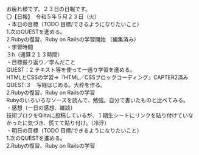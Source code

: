 お疲れ様です。２３日の日報です。  
〇【日報】　令和５年５月２３日（火）  
・本日の目標（TODO 目標/できるようになりたいこと）  
1.次のQUESTを進める。  
2.Rubyの復習、Ruby on Railsの学習開始 （編集済み）  
・学習時間  
３h（通算２１３時間）  
・目標振り返り／学んだこと  
QUEST：2   テキスト等を使って一通り学習を進める。  
HTMLとCSSの学習→『HTML／CSSブロックコーディング』CAPTER2済み  
QUEST:３　写経はじめる。大枠を作る。  
2.Rubyの復習、Ruby on Railsの学習  
Rubyのいろいろなソースを読んで、勉強。自分で書いたものと比べてみる。  
・感想（一日の感想、雑談）  
技術ブロクをQiitaに投稿しているが、１期生シートにリンクを貼り付けていなかったに気づき、慌てて貼り付け。（冷汗）  
・明日の目標（TODO 目標/できるようになりたいこと）  
1.次のQUESTを進める。  
2.Rubyの復習、Ruby on Railsの学習  
